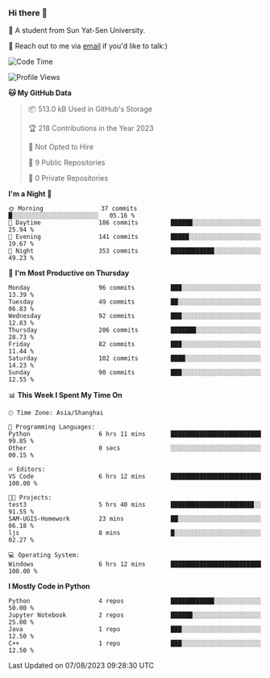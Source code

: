 ### Hi there 👋

🔬 A student from Sun Yat-Sen University.

💬 Reach out to me via [email](mailto:luojsh7@mail2.sysu.edu.cn) if you'd like to talk:)

<!--START_SECTION:waka-->
![Code Time](http://img.shields.io/badge/Code%20Time-175%20hrs%2056%20mins-blue)

![Profile Views](http://img.shields.io/badge/Profile%20Views-0-blue)

**🐱 My GitHub Data** 

> 📦 513.0 kB Used in GitHub's Storage 
 > 
> 🏆 218 Contributions in the Year 2023
 > 
> 🚫 Not Opted to Hire
 > 
> 📜 9 Public Repositories 
 > 
> 🔑 0 Private Repositories 
 > 
**I'm a Night 🦉** 

```text
🌞 Morning                37 commits          █░░░░░░░░░░░░░░░░░░░░░░░░   05.16 % 
🌆 Daytime                186 commits         ██████░░░░░░░░░░░░░░░░░░░   25.94 % 
🌃 Evening                141 commits         █████░░░░░░░░░░░░░░░░░░░░   19.67 % 
🌙 Night                  353 commits         ████████████░░░░░░░░░░░░░   49.23 % 
```
📅 **I'm Most Productive on Thursday** 

```text
Monday                   96 commits          ███░░░░░░░░░░░░░░░░░░░░░░   13.39 % 
Tuesday                  49 commits          ██░░░░░░░░░░░░░░░░░░░░░░░   06.83 % 
Wednesday                92 commits          ███░░░░░░░░░░░░░░░░░░░░░░   12.83 % 
Thursday                 206 commits         ███████░░░░░░░░░░░░░░░░░░   28.73 % 
Friday                   82 commits          ███░░░░░░░░░░░░░░░░░░░░░░   11.44 % 
Saturday                 102 commits         ████░░░░░░░░░░░░░░░░░░░░░   14.23 % 
Sunday                   90 commits          ███░░░░░░░░░░░░░░░░░░░░░░   12.55 % 
```


📊 **This Week I Spent My Time On** 

```text
🕑︎ Time Zone: Asia/Shanghai

💬 Programming Languages: 
Python                   6 hrs 11 mins       █████████████████████████   99.85 % 
Other                    0 secs              ░░░░░░░░░░░░░░░░░░░░░░░░░   00.15 % 

🔥 Editors: 
VS Code                  6 hrs 12 mins       █████████████████████████   100.00 % 

🐱‍💻 Projects: 
test3                    5 hrs 40 mins       ███████████████████████░░   91.55 % 
SAM-UGIS-Homework        23 mins             ██░░░░░░░░░░░░░░░░░░░░░░░   06.18 % 
ljs                      8 mins              █░░░░░░░░░░░░░░░░░░░░░░░░   02.27 % 

💻 Operating System: 
Windows                  6 hrs 12 mins       █████████████████████████   100.00 % 
```

**I Mostly Code in Python** 

```text
Python                   4 repos             ████████████░░░░░░░░░░░░░   50.00 % 
Jupyter Notebook         2 repos             ██████░░░░░░░░░░░░░░░░░░░   25.00 % 
Java                     1 repo              ███░░░░░░░░░░░░░░░░░░░░░░   12.50 % 
C++                      1 repo              ███░░░░░░░░░░░░░░░░░░░░░░   12.50 % 
```




 Last Updated on 07/08/2023 09:28:30 UTC
<!--END_SECTION:waka-->
